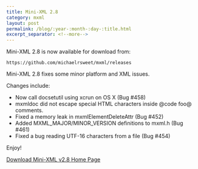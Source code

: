 ```yaml
---
title: Mini-XML 2.8
category: mxml
layout: post
permalink: /blog/:year-:month-:day-:title.html
excerpt_separator: <!--more-->
---
```


Mini-XML 2.8 is now available for download from:

    https://github.com/michaelrsweet/mxml/releases

Mini-XML 2.8 fixes some minor platform and XML issues.

<!--more-->
Changes include:

- Now call docsetutil using xcrun on OS X (Bug #458)
- mxmldoc did not escape special HTML characters inside @code foo@ comments.
- Fixed a memory leak in mxmlElementDeleteAttr (Bug #452)
- Added MXML_MAJOR/MINOR_VERSION definitions to mxml.h (Bug #461)
- Fixed a bug reading UTF-16 characters from a file (Bug #454)

Enjoy!

<a class="btn btn-primary" href="https://github.com/michaelrsweet/mxml/releases/tag/v2.8">Download Mini-XML v2.8 <span class="glyphicon glyphicon-download-alt" aria-hidden="true"></span></a>
<a class="btn btn-default" href="/mxml/index.html">Home Page <span class="glyphicon glyphicon-home" aria-hidden="true"></span></a>
